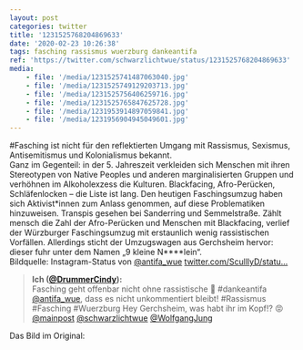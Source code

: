 ```yaml
---
layout: post
categories: twitter
title: '1231525768204869633'
date: '2020-02-23 10:26:38'
tags: fasching rassismus wuerzburg dankeantifa
ref: 'https://twitter.com/schwarzlichtwue/status/1231525768204869633'
media:
    - file: '/media/1231525741487063040.jpg'
    - file: '/media/1231525749129203713.jpg'
    - file: '/media/1231525756406259716.jpg'
    - file: '/media/1231525765847625728.jpg'
    - file: '/media/1231953914897059841.jpg'
    - file: '/media/1231956904945049601.jpg'
---
```

#Fasching ist nicht für den reflektierten Umgang mit Rassismus, Sexismus, Antisemitismus und Kolonialismus bekannt.  
Ganz im Gegenteil: in der 5. Jahreszeit verkleiden sich Menschen mit ihren Stereotypen von Native Peoples und anderen marginalisierten Gruppen und verhöhnen im Alkoholexzess die Kulturen. Blackfacing, Afro-Perücken, Schläfenlocken – die Liste ist lang. 
Den heutigen Faschingsumzug haben sich Aktivist\*innen zum Anlass genommen, auf diese Problematiken hinzuweisen. Transpis gesehen bei Sanderring und Semmelstraße. 
Zählt mensch die Zahl der Afro-Perücken und Menschen mit Blackfacing, verlief der  Würzburger Faschingsumzug mit erstaunlich wenig rassistischen Vorfällen. Allerdings sticht der Umzugswagen aus Gerchsheim hervor: dieser fuhr unter dem Namen „9 kleine N\*\*\*\*lein“.  
Bildquelle: Instagram-Status von [@antifa_wue](https://twitter.com/antifa_wue) 
[twitter.com/SculllyD/statu…](https://twitter.com/SculllyD/status/1231676747411861505?s=19) 
> <b>Ich ([@DrummerCindy](https://twitter.com/DrummerCindy)):</b>  
>Fasching geht offenbar nicht ohne rassistische 💩 #dankeantifa [@antifa_wue](https://twitter.com/antifa_wue), dass es nicht unkommentiert bleibt! #Rassismus #Fasching #Wuerzburg Hey Gerchsheim, was habt ihr im Kopf!? 😡 [@mainpost](https://twitter.com/mainpost) [@schwarzlichtwue](https://twitter.com/schwarzlichtwue) [@WolfgangJung](https://twitter.com/WolfgangJung)    


Das Bild im Original:  